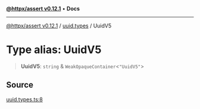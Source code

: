 [**@httpx/assert v0.12.1**](../../README.md) • **Docs**

***

[@httpx/assert v0.12.1](../../README.md) / [uuid.types](../README.md) / UuidV5

# Type alias: UuidV5

> **UuidV5**: `string` & `WeakOpaqueContainer`\<`"UuidV5"`\>

## Source

[uuid.types.ts:8](https://github.com/belgattitude/httpx/blob/9af23c30700a45e9eb95108b7ac53f133f16092b/packages/assert/src/uuid.types.ts#L8)
